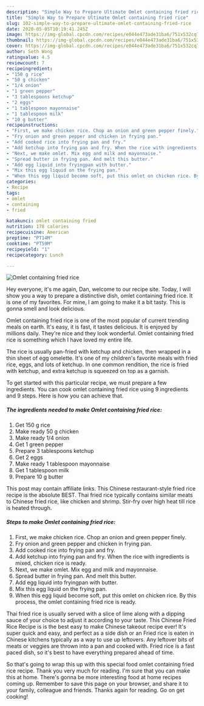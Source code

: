 ```yaml
---
description: "Simple Way to Prepare Ultimate Omlet containing fried rice"
title: "Simple Way to Prepare Ultimate Omlet containing fried rice"
slug: 102-simple-way-to-prepare-ultimate-omlet-containing-fried-rice
date: 2020-05-05T10:19:41.245Z
image: https://img-global.cpcdn.com/recipes/e044e473ade31ba6/751x532cq70/omlet-containing-fried-rice-recipe-main-photo.jpg
thumbnail: https://img-global.cpcdn.com/recipes/e044e473ade31ba6/751x532cq70/omlet-containing-fried-rice-recipe-main-photo.jpg
cover: https://img-global.cpcdn.com/recipes/e044e473ade31ba6/751x532cq70/omlet-containing-fried-rice-recipe-main-photo.jpg
author: Seth Wong
ratingvalue: 4.5
reviewcount: 7
recipeingredient:
- "150 g rice"
- "50 g chicken"
- "1/4 onion"
- "1 green pepper"
- "3 tablespoons ketchup"
- "2 eggs"
- "1 tablespoon mayonnaise"
- "1 tablespoon milk"
- "10 g butter"
recipeinstructions:
- "First, we make chicken rice. Chop an onion and green pepper finely."
- "Fry onion and green pepper and chicken in frying pan."
- "Add cooked rice into frying pan and fry."
- "Add ketchup into frying pan and fry. When the rice with ingredients is mixed, chicken rice is ready."
- "Next, we make omlet. Mix egg and milk and mayonnaise."
- "Spread butter in frying pan. And melt this butter."
- "Add egg liquid into fryingpan with butter."
- "Mix this egg liquid on the frying pan."
- "When this egg liquid become soft, put this omlet on chicken rice. By this process, the omlet containing fried rice is ready."
categories:
- Recipe
tags:
- omlet
- containing
- fried

katakunci: omlet containing fried 
nutrition: 178 calories
recipecuisine: American
preptime: "PT14M"
cooktime: "PT59M"
recipeyield: "1"
recipecategory: Lunch

---
```



![Omlet containing fried rice](https://img-global.cpcdn.com/recipes/e044e473ade31ba6/751x532cq70/omlet-containing-fried-rice-recipe-main-photo.jpg)

Hey everyone, it's me again, Dan, welcome to our recipe site. Today, I will show you a way to prepare a distinctive dish, omlet containing fried rice. It is one of my favorites. For mine, I am going to make it a bit tasty. This is gonna smell and look delicious.

Omlet containing fried rice is one of the most popular of current trending meals on earth. It's easy, it is fast, it tastes delicious. It is enjoyed by millions daily. They're nice and they look wonderful. Omlet containing fried rice is something which I have loved my entire life.

The rice is usually pan-fried with ketchup and chicken, then wrapped in a thin sheet of egg omelette. It&#39;s one of my children&#39;s favorite meals with fried rice, eggs, and lots of ketchup. In one common rendition, the rice is fried with ketchup, and extra ketchup is squeezed on top as a garnish.


To get started with this particular recipe, we must prepare a few ingredients. You can cook omlet containing fried rice using 9 ingredients and 9 steps. Here is how you can achieve that.

<!--inarticleads1-->

##### The ingredients needed to make Omlet containing fried rice:

1. Get 150 g rice
1. Make ready 50 g chicken
1. Make ready 1/4 onion
1. Get 1 green pepper
1. Prepare 3 tablespoons ketchup
1. Get 2 eggs
1. Make ready 1 tablespoon mayonnaise
1. Get 1 tablespoon milk
1. Prepare 10 g butter


This post may contain affiliate links. This Chinese restaurant-style fried rice recipe is the absolute BEST. Thai fried rice typically contains similar meats to Chinese fried rice, like chicken and shrimp. Stir-fry over high heat till rice is heated through. 

<!--inarticleads2-->

##### Steps to make Omlet containing fried rice:

1. First, we make chicken rice. Chop an onion and green pepper finely.
1. Fry onion and green pepper and chicken in frying pan.
1. Add cooked rice into frying pan and fry.
1. Add ketchup into frying pan and fry. When the rice with ingredients is mixed, chicken rice is ready.
1. Next, we make omlet. Mix egg and milk and mayonnaise.
1. Spread butter in frying pan. And melt this butter.
1. Add egg liquid into fryingpan with butter.
1. Mix this egg liquid on the frying pan.
1. When this egg liquid become soft, put this omlet on chicken rice. By this process, the omlet containing fried rice is ready.


Thai fried rice is usually served with a slice of lime along with a dipping sauce of your choice to adjust it according to your taste. This Chinese Fried Rice Recipe is is the best easy to make Chinese takeout recipe ever! It&#39;s super quick and easy, and perfect as a side dish or an Fried rice is eaten in Chinese kitchens typically as a way to use up leftovers. Any leftover bits of meats or veggies are thrown into a pan and cooked with. Fried rice is a fast paced dish, so it&#39;s best to have everything prepared ahead of time. 

So that's going to wrap this up with this special food omlet containing fried rice recipe. Thank you very much for reading. I'm sure that you can make this at home. There's gonna be more interesting food at home recipes coming up. Remember to save this page on your browser, and share it to your family, colleague and friends. Thanks again for reading. Go on get cooking!
